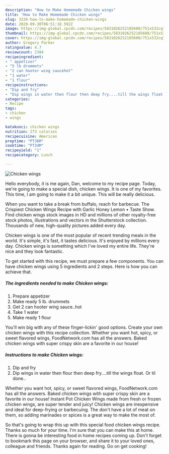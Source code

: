 ```yaml
---
description: "How to Make Homemade Chicken wings"
title: "How to Make Homemade Chicken wings"
slug: 3226-how-to-make-homemade-chicken-wings
date: 2020-09-30T06:51:18.592Z
image: https://img-global.cpcdn.com/recipes/5831026252185600/751x532cq70/chicken-wings-recipe-main-photo.jpg
thumbnail: https://img-global.cpcdn.com/recipes/5831026252185600/751x532cq70/chicken-wings-recipe-main-photo.jpg
cover: https://img-global.cpcdn.com/recipes/5831026252185600/751x532cq70/chicken-wings-recipe-main-photo.jpg
author: Gregory Parker
ratingvalue: 4.7
reviewcount: 2384
recipeingredient:
- " appetizer"
- "5 lb drummets"
- "2 can hooter wing saucehot"
- "1 water"
- "1 flour"
recipeinstructions:
- "Dip and fry"
- "Dip wings in water then flour then deep fry....till the wings float. Or til done.."
categories:
- Recipe
tags:
- chicken
- wings

katakunci: chicken wings 
nutrition: 273 calories
recipecuisine: American
preptime: "PT36M"
cooktime: "PT34M"
recipeyield: "1"
recipecategory: Lunch

---
```



![Chicken wings](https://img-global.cpcdn.com/recipes/5831026252185600/751x532cq70/chicken-wings-recipe-main-photo.jpg)

Hello everybody, it is me again, Dan, welcome to my recipe page. Today, we're going to make a special dish, chicken wings. It is one of my favorites. This time, I am going to make it a bit unique. This will be really delicious.

When you want to take a break from buffalo, reach for barbecue. The Crispiest Chicken Wings Recipe with Garlic Honey Lemon • Taste Show. Find chicken wings stock images in HD and millions of other royalty-free stock photos, illustrations and vectors in the Shutterstock collection. Thousands of new, high-quality pictures added every day.

Chicken wings is one of the most popular of recent trending meals in the world. It's simple, it's fast, it tastes delicious. It's enjoyed by millions every day. Chicken wings is something which I've loved my entire life. They're nice and they look fantastic.


To get started with this recipe, we must prepare a few components. You can have chicken wings using 5 ingredients and 2 steps. Here is how you can achieve that.

<!--inarticleads1-->

##### The ingredients needed to make Chicken wings:

1. Prepare  appetizer
1. Make ready 5 lb. drummets
1. Get 2 can hooter wing sauce..hot
1. Take 1 water
1. Make ready 1 flour


You&#39;ll win big with any of these finger-lickin&#39; good options. Create your own chicken wings with this recipe collection. Whether you want hot, spicy, or sweet flavored wings, FoodNetwork.com has all the answers. Baked chicken wings with super crispy skin are a favorite in our house! 

<!--inarticleads2-->

##### Instructions to make Chicken wings:

1. Dip and fry
1. Dip wings in water then flour then deep fry....till the wings float. Or til done..


Whether you want hot, spicy, or sweet flavored wings, FoodNetwork.com has all the answers. Baked chicken wings with super crispy skin are a favorite in our house! Instant Pot Chicken Wings made from fresh or frozen chicken wings, are super tender and juicy! Chicken wings are inexpensive and ideal for deep-frying or barbecuing. The don&#39;t have a lot of meat on them, so adding marinades or spices is a great way to make the most of. 

So that's going to wrap this up with this special food chicken wings recipe. Thanks so much for your time. I'm sure that you can make this at home. There is gonna be interesting food in home recipes coming up. Don't forget to bookmark this page on your browser, and share it to your loved ones, colleague and friends. Thanks again for reading. Go on get cooking!
